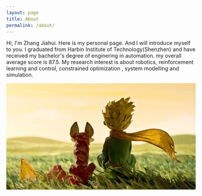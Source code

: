 ```yaml
---
layout: page
title: About
permalink: /about/
---
```


Hi, I'm Zhang Jiahui. 
Here is my personal page. And I will introduce myself to you.
I graduated from Harbin Institute of Technology(Shenzhen) and have received my bachelor's degree of enginering in automation. 
my overall average score is 87.5. 
My research interest is about  robotics, reinforcement learning  and control, constrained optimization , system modelling and simulation. 


![My helpful screenshot](/assets/the-little-prince.jpg)


